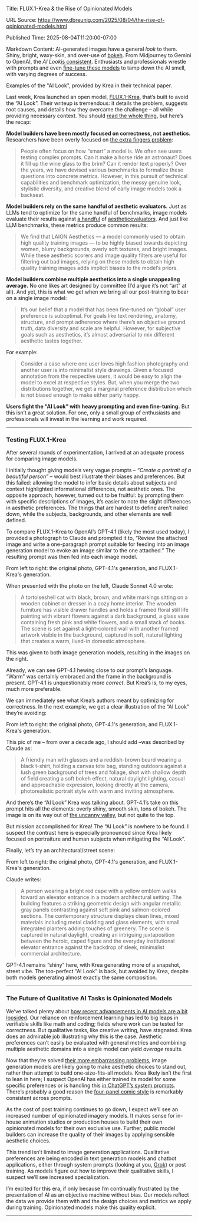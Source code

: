 Title: FLUX.1-Krea & the Rise of Opinionated Models

URL Source: https://www.dbreunig.com/2025/08/04/the-rise-of-opinionated-models.html

Published Time: 2025-08-04T11:20:00-07:00

Markdown Content:
AI-generated images have a general _look_ to them. Shiny, bright, waxy-skin, and over-use of [bokeh](https://en.wikipedia.org/wiki/Bokeh). From Midjourney to Gemini to OpenAI, the _AI Look_[is consistent](https://www.theatlantic.com/technology/archive/2024/08/why-does-all-ai-art-look-same/679488/). Enthusiasts and professionals wrestle with prompts and even [fine-tune these models](https://arxiv.org/abs/2106.09685) to tamp down the AI smell, with varying degrees of success.

Examples of the "AI Look", provided by Krea in their technical paper.

Last week, Krea launched an open model, [FLUX.1-Krea](https://www.krea.ai/blog/flux-krea-open-source-release), that’s built to avoid the “AI Look”. Their writeup is tremendous: it details the problem, suggests root causes, and details how they overcame the challenge – all while providing necessary context. You should [read the whole thing](https://www.krea.ai/blog/flux-krea-open-source-release), but here’s the recap:

**Model builders have been mostly focused on correctness, not aesthetics.** Researchers have been overly focused on [the extra fingers problem](https://www.newyorker.com/culture/rabbit-holes/the-uncanny-failures-of-ai-generated-hands):

> People often focus on how “smart” a model is. We often see users testing complex prompts. Can it make a horse ride an astronaut? Does it fill up the wine glass to the brim? Can it render text properly? Over the years, we have devised various benchmarks to formalize these questions into concrete metrics. However, in this pursuit of technical capabilities and benchmark optimization, the messy genuine look, stylistic diversity, and creative blend of early image models took a backseat.

**Model builders rely on the same handful of aesthetic evaluators.** Just as LLMs tend to optimize for the same handful of benchmarks, image models evaluate their results against [a handful](https://github.com/christophschuhmann/improved-aesthetic-predictor) of [aesthetic](https://arxiv.org/abs/2305.01569)[evaluators](https://arxiv.org/abs/2304.05977). And just like LLM benchmarks, these metrics produce common results:

> We find that LAION Aesthetics — a model commonly used to obtain high quality training images — to be highly biased towards depicting women, blurry backgrounds, overly soft textures, and bright images. While these aesthetic scorers and image quality filters are useful for filtering out bad images, relying on these models to obtain high quality training images adds implicit biases to the model’s priors.

**Model builders combine multiple aesthetics into a single unappealing average.** No one likes art designed by committee (I’d argue it’s not “art” at all). And yet, this is what we get when we bring all our post-training to bear on a single image model:

> It’s our belief that a model that has been fine-tuned on “global” user preference is suboptimal. For goals like text rendering, anatomy, structure, and prompt adherence where there’s an objective ground truth, data diversity and scale are helpful. However, for subjective goals such as aesthetics, it’s almost adversarial to mix different aesthetic tastes together.

For example:

> Consider a case where one user loves high fashion photography and another user is into minimalist style drawings. Given a focused annotation from the respective users, it would be easy to align the model to excel at respective styles. But, when you merge the two distributions together, we get a marginal preference distribution which is not biased enough to make either party happy.

**Users fight the “AI Look” with heavy prompting and even fine-tuning.** But this isn’t a great solution. For one, only a small group of enthusiasts and professionals will invest in the learning and work required.

* * *

### Testing FLUX.1-Krea

After several rounds of experimentation, I arrived at an adequate process for comparing image models.

I initially thought giving models very vague prompts – _“Create a portrait of a beautiful person”_ – would best illustrate their biases and preferences. But this failed: allowing the model to infer basic details about subjects and context highlighted informational differences, not aesthetic ones. The opposite approach, however, turned out to be fruitful: by prompting them with specific descriptions of images, it’s easier to note the slight differences in aesthetic preferences. The things that are hardest to define aren’t nailed down, while the subjects, backgrounds, and other elements are well defined.

To compare FLUX.1-Krea to OpenAI’s GPT-4.1 (likely the most used today), I provided a photograph to Claude and prompted it to, “Review the attached image and write a one-paragraph prompt suitable for feeding into an image generation model to evoke an image similar to the one attached.” The resulting prompt was then fed into each image model.

From left to right: the original photo, GPT-4.1's generation, and FLUX.1-Krea's generation.

When presented with the photo on the left, Claude Sonnet 4.0 wrote:

> A tortoiseshell cat with black, brown, and white markings sitting on a wooden cabinet or dresser in a cozy home interior. The wooden furniture has visible drawer handles and holds a framed floral still life painting with vibrant flowers against a dark background, a glass vase containing fresh pink and white flowers, and a small stack of books. The scene is set against a light-colored wall with another framed artwork visible in the background, captured in soft, natural lighting that creates a warm, lived-in domestic atmosphere.

This was given to both image generation models, resulting in the images on the right.

Already, we can see GPT-4.1 hewing close to our prompt’s language. “Warm” was certainly embraced and the frame in the background is present. GPT-4.1 is unquestionably more _correct_. But Krea’s is, to my eyes, much more preferable.

We can immediately see what Krea’s authors meant by optimizing for correctness. In the next example, we get a clear illustration of the “AI Look” they’re avoiding:

From left to right: the original photo, GPT-4.1's generation, and FLUX.1-Krea's generation.

This pic of me – from over a decade ago, I should add –was described by Claude as:

> A friendly man with glasses and a reddish-brown beard wearing a black t-shirt, holding a canvas tote bag, standing outdoors against a lush green background of trees and foliage, shot with shallow depth of field creating a soft bokeh effect, natural daylight lighting, casual and approachable expression, looking directly at the camera, photorealistic portrait style with warm and inviting atmosphere.

And there’s the “AI Look” Krea was talking about. GPT-4.1’s take on this prompt hits all the elements: overly shiny, smooth skin, tons of bokeh. The image is on its way out of [the uncanny valley](https://en.wikipedia.org/wiki/Uncanny_valley), but not quite to the top.

But mission accomplished for Krea! The “AI Look” is nowhere to be found. I suspect the contrast here is especially pronounced since Krea likely focused on portraiture and human subjects when mitigating the “AI Look”.

Finally, let’s try an architectural/street scene:

From left to right: the original photo, GPT-4.1's generation, and FLUX.1-Krea's generation.

Claude writes:

> A person wearing a bright red cape with a yellow emblem walks toward an elevator entrance in a modern architectural setting. The building features a striking geometric design with angular metallic gray panels contrasting against soft pink and salmon-colored sections. The contemporary structure displays clean lines, mixed materials including metal cladding and glass elements, with small integrated planters adding touches of greenery. The scene is captured in natural daylight, creating an intriguing juxtaposition between the heroic, caped figure and the everyday institutional elevator entrance against the backdrop of sleek, minimalist commercial architecture.

GPT-4.1 remains “shiny” here, with Krea generating more of a snapshot, street vibe. The too-perfect “AI Look” is back, but avoided by Krea, despite both models generating almost exactly the same composition.

* * *

### The Future of Qualitative AI Tasks is Opinionated Models

We’ve talked plenty about [how recent advancements in AI models are a bit lopsided](https://www.dbreunig.com/2025/04/11/what-we-mean-when-we-say-think.html#the-strengths--limits-of-reasoning-models). Our reliance on reinforcement learning has led to big leaps in verifiable skills like math and coding; fields where work can be tested for correctness. But qualitative tasks, like creative writing, have stagnated. Krea does an admirable job illustrating why this is the case. Aesthetic preferences can’t easily be evaluated with general metrics and combining multiple aesthetic domains into a single model can yield _average_ results.

Now that they’re solved [their more embarrassing problems](https://www.newyorker.com/culture/rabbit-holes/the-uncanny-failures-of-ai-generated-hands), image generation models are likely going to make aesthetic choices to stand out, rather than attempt to build one-size-fits-all models. Krea likely isn’t the first to lean in here; I suspect OpenAI has either trained its model for some specific preferences or is handling this [in ChatGPT’s system prompts](https://www.dbreunig.com/2025/03/16/overcoming-bad-prompts-with-help-from-llms.html). There’s probably a good reason the [four-panel comic style](https://www.dbreunig.com/2025/03/16/overcoming-bad-prompts-with-help-from-llms.html) is remarkably consistent across prompts.

As the cost of post training continues to go down, I expect we’ll see an increased number of opinionated imagery models. It makes sense for in-house animation studios or production houses to build their own opinionated models for their own exclusive use. Further, public model builders can increase the quality of their images by applying sensible aesthetic choices.

This trend isn’t limited to image generation applications. Qualitative preferences are being encoded in text generation models and chatbot applications, either through system prompts (looking at you, [Grok](https://apnews.com/article/grok-ai-south-africa-64ce5f240061ca0b88d5af4c424e1f3b)) or post training. As models figure out how to improve their qualitative skills, I suspect we’ll see increased specialization.

I’m excited for this era, if only because I’m continually frustrated by the presentation of AI as an objective machine without bias. Our models reflect the data we provide them with and the design choices and metrics we apply during training. Opinionated models make this quality explicit.

* * *